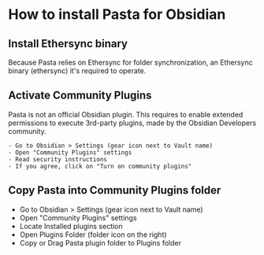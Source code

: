 # How to install Pasta for Obsidian

## Install Ethersync binary

Because Pasta relies on Ethersync for folder synchronization, an Ethersync binary (ethersync) it's required to operate.

## Activate Community Plugins

Pasta is not an official Obsidian plugin. This requires to enable extended permissions to execute 3rd-party plugins, made by the Obsidian Developers community.

    - Go to Obsidian > Settings (gear icon next to Vault name)
    - Open "Community Plugins" settings
    - Read security instructions
    - If you agree, click on "Turn on community plugins"

## Copy Pasta into Community Plugins folder

- Go to Obsidian > Settings (gear icon next to Vault name)
- Open "Community Plugins" settings
- Locate Installed plugins section
- Open Plugins Folder (folder icon on the right)
- Copy or Drag Pasta plugin folder to Plugins folder
